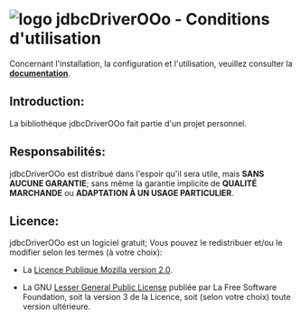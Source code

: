 # ![logo][1] jdbcDriverOOo - Conditions d'utilisation

Concernant l'installation, la configuration et l'utilisation, veuillez consulter la **[documentation][2]**.

## Introduction:

La bibliothèque jdbcDriverOOo fait partie d'un projet personnel.

## Responsabilités:

jdbcDriverOOo est distribué dans l'espoir qu'il sera utile, mais **SANS AUCUNE GARANTIE**; sans même la garantie implicite de **QUALITÉ MARCHANDE** ou **ADAPTATION À UN USAGE PARTICULIER**.

## Licence:

jdbcDriverOOo est un logiciel gratuit; Vous pouvez le redistribuer et/ou le modifier selon les termes (à votre choix):

- La [Licence Publique Mozilla version 2.0][3].

- La GNU [Lesser General Public License][4] publiée par La Free Software Foundation, soit la version 3 de la Licence, soit (selon votre choix) toute version ultérieure.

[1]: <https://prrvchr.github.io/jdbcDriverOOo/img/jdbcDriverOOo.png>
[2]: <https://prrvchr.github.io/jdbcDriverOOo/>
[3]: <http://mozilla.org/MPL/2.0/>
[4]: <http://www.gnu.org/licenses/lgpl-3.0.html>
